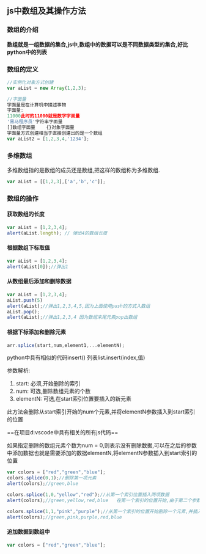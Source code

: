 ## js中数组及其操作方法

### 数组的介绍

__数组就是一组数据的集合,js中,数组中的数据可以是不同数据类型的集合,好比python中的列表__

### 数组的定义

```javascript
//实例化对象方式创建
var aList = new Array(1,2,3);

//字面量
字面量是在计算机中描述事物
字面量:
11000此时的11000就是数字字面量
'黑马程序员'字符串字面量
[]数组字面量    {}对象字面量
字面量方式创建相当于直接创建出的是一个数组
var aList2 = [1,2,3,4,'1234'];
```



### 多维数组

多维数组指的是数组的成员还是数组,把这样的数组称为多维数组.

```javascript
var aList = [[1,2,3],['a','b','c']];
```



### 数组的操作

#### 获取数组的长度

```javascript
var aList = [1,2,3,4];
alert(aList.length); // 弹出4的数组长度
```

#### 根据数组下标取值

```javascript
var aList = [1,2,3,4];
alert(aList[0]);//弹出1
```

#### 从数组最后添加和删除数据

```javascript
var aList = [1,2,3,4];
aList.push(5)
alert(aList);//弹出1,2,3,4,5,因为上面使用push的方式入数组
aList.pop();
alert(aList);//弹出1,2,3,4 因为数组末尾元素pop出数组
```

#### 根据下标添加和删除元素

```javascript
arr.splice(start,num,element1,...elementN);
```

python中具有相似的代码insert() 	列表list.insert(index,值)

参数解析:

1. start: 必须,开始删除的索引
2. num: 可选,删除数组元素的个数
3. elementN: 可选,在start索引位置要插入的新元素

此方法会删除从start索引开始的num个元素,并将elementN参数插入到start索引的位置

==在项目d:vscode中具有相关的所有js代码==

如果指定删除的数组元素个数为num = 0,则表示没有删除数据,可以在之后的参数中添加数据也就是需要添加的数据elementN,将elementN参数插入到start索引的位置

```javascript
var colors = ["red","green","blue"];
colors.splice(0,1);//删除第一项元素
alert(colors);//green,blue

colors.splice(1,0,"yellow","red");//从第一个索引位置插入两项数据
alert(colors);//green,yellow,red,blue	在第一个索引的位置开始,由于第二个参数为空,表示不删除元素,并且在索引位置后添加,第三个参数及其以后的参数

colors.splice(1,1,"pink","purple");//从第一个索引的位置开始删除一个元素,并插入,第三个参数及其以后的参数到,删除元素的索引后
alert(colors);//green,pink,purple,red,blue 
```



#### 追加数据到数组中

```javascript
var colors = ["red","green","blue"];
```

